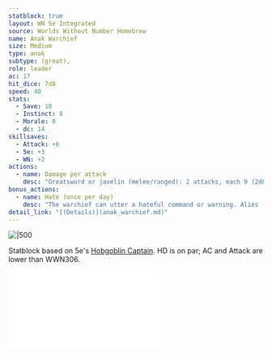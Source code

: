```yaml
---
statblock: true
layout: WN 5e Integrated
source: Worlds Without Number Homebrew
name: Anak Warchief
size: Medium
type: anak
subtype: (great),
role: leader
ac: 17
hit_dice: 7d8
speed: 40
stats:
  - Save: 10
  - Instinct: 8
  - Morale: 9
  - dc: 14
skillsaves:
  - Attack: +6
  - 5e: +3
  - WN: +2
actions:
  - name: Damage per attack
    desc: "Greatsword or javelin (melee/ranged): 2 attacks, each 9 (2d8)"
bonus_actions:
  - name: Hate (once per day) 
    desc: "The warchief can utter a hateful command or warning. Alies (max 30 ft) rolls with advantage attacks or saving throws for 1 minute. This effect ends if the warchief is incapacitated. 2 pts."
detail_link: "[(Details)](anak_warchief.md)"
---
```


![|500](https://i.imgur.com/qKOISo8.png)

Statblock based on 5e's [Hobgoblin Captain](https://5e.tools/bestiary.html#hobgoblin%20captain_mm). HD is on par; AC and Attack are lower than WWN306.


![Anak](../campaign/context/cultures.md#Anak)